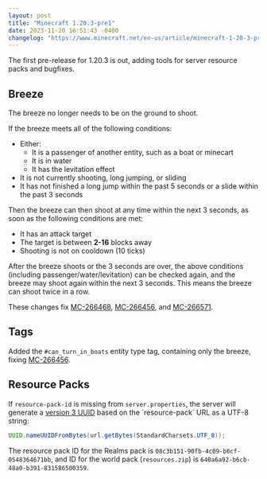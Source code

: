 ```yaml
---
layout: post
title: "Minecraft 1.20.3-pre1"
date: 2023-11-20 16:51:43 -0400
changelog: "https://www.minecraft.net/en-us/article/minecraft-1-20-3-pre-release-1"
---
```


The first pre-release for 1.20.3 is out, adding tools for server resource packs and bugfixes.

## Breeze

The breeze no longer needs to be on the ground to shoot.

If the breeze meets all of the following conditions:

- Either:
  - It is a passenger of another entity, such as a boat or minecart
  - It is in water
  - It has the levitation effect
- It is not currently shooting, long jumping, or sliding
- It has not finished a long jump within the past 5 seconds or a slide within the past 3 seconds

Then the breeze can then shoot at any time within the next 3 seconds, as soon as the following conditions are met:

- It has an attack target
- The target is between **2-16** blocks away
- Shooting is not on cooldown (10 ticks)

After the breeze shoots or the 3 seconds are over, the above conditions (including passenger/water/levitation) can be checked again, and the breeze may shoot again within the next 3 seconds. This means the breeze can shoot twice in a row.

These changes fix [MC-266468](https://bugs.mojang.com/browse/MC-266468), [MC-266456](https://bugs.mojang.com/browse/MC-266456), and [MC-266571](https://bugs.mojang.com/browse/MC-266571).

## Tags

Added the `#can_turn_in_boats` entity type tag, containing only the breeze, fixing [MC-266456](https://bugs.mojang.com/browse/MC-266456).

## Resource Packs

If `resource-pack-id` is missing from `server.properties`, the server will generate a [version 3 UUID](https://en.wikipedia.org/wiki/Universally_unique_identifier#Versions_3_and_5_(namespace_name-based)) based on the `resource-pack` URL as a UTF-8 string:

```java
UUID.nameUUIDFromBytes(url.getBytes(StandardCharsets.UTF_8));
```

The resource pack ID for the Realms pack is `08c3b151-90fb-4c09-b6cf-0548364671bb`, and ID for the world pack (`resources.zip`) is `640a6a92-b6cb-48a0-b391-831586500359`.

